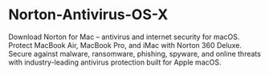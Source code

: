 # Norton-Antivirus-OS-X
Download Norton for Mac – antivirus and internet security for macOS. Protect MacBook Air, MacBook Pro, and iMac with Norton 360 Deluxe. Secure against malware, ransomware, phishing, spyware, and online threats with industry-leading antivirus protection built for Apple macOS.
